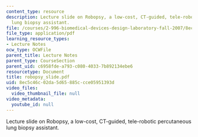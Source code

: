 ```yaml
---
content_type: resource
description: Lecture slide on Robopsy, a low-cost, CT-guided, tele-robotic percutaneous
  lung biopsy assistant.
file: /courses/2-996-biomedical-devices-design-laboratory-fall-2007/8ec5c46c02da5d65885ccce05951393d_robopsy_slide.pdf
file_type: application/pdf
learning_resource_types:
- Lecture Notes
ocw_type: OCWFile
parent_title: Lecture Notes
parent_type: CourseSection
parent_uid: c6958fde-a793-c080-4033-7b892134ebe6
resourcetype: Document
title: robopsy_slide.pdf
uid: 8ec5c46c-02da-5d65-885c-cce05951393d
video_files:
  video_thumbnail_file: null
video_metadata:
  youtube_id: null
---
```

Lecture slide on Robopsy, a low-cost, CT-guided, tele-robotic percutaneous lung biopsy assistant.

